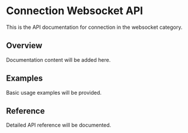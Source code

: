 # Connection Websocket API

This is the API documentation for connection in the websocket category.

## Overview

Documentation content will be added here.

## Examples

Basic usage examples will be provided.

## Reference

Detailed API reference will be documented.

